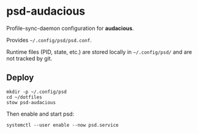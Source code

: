 # psd-audacious

Profile-sync-daemon configuration for **audacious**.

Provides `~/.config/psd/psd.conf`.

Runtime files (PID, state, etc.) are stored locally in `~/.config/psd/`
and are not tracked by git.

## Deploy

    mkdir -p ~/.config/psd
    cd ~/dotfiles
    stow psd-audacious

Then enable and start psd:

    systemctl --user enable --now psd.service
